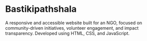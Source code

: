 # Bastikipathshala
A responsive and accessible website built for an NGO, focused on community-driven initiatives, volunteer engagement, and impact transparency. Developed using HTML, CSS, and JavaScript.
